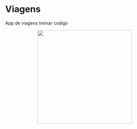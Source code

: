# Viagens 
App de viagens treinar codigo

<p align="center">
  <img width=300" src="https://user-images.githubusercontent.com/65572894/131418586-ace4ee6b-860d-411a-9792-63d4c1622ca8.PNG">
  </p>
